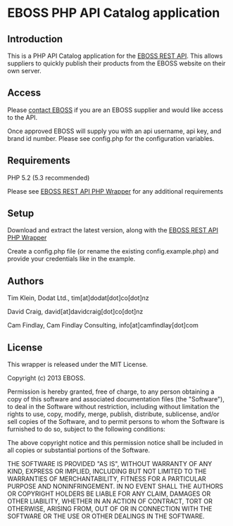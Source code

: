 EBOSS PHP API Catalog application
=============================


Introduction
------------
This is a PHP API Catalog application for the [EBOSS REST API](https://github.com/eboss-api/api-docs). 
This allows suppliers to quickly publish their products from the EBOSS website on their own server.


Access
------
Please [contact EBOSS](http://www.eboss.co.nz/contact) if you are an EBOSS supplier and would like access to the API.

Once approved EBOSS will supply you with an api username, api key, and brand id number.
Please see config.php for the configuration variables.


Requirements
------------
PHP 5.2 (5.3 recommended)

Please see [EBOSS REST API PHP Wrapper](https://github.com/eboss-api/php-wrapper) for any additional requirements


Setup
-----

Download and extract the latest version, along with the [EBOSS REST API PHP Wrapper](https://github.com/eboss-api/php-wrapper)

Create a config.php file (or rename the existing config.example.php) and provide your credentials like in the example.


Authors
-------
Tim Klein, Dodat Ltd., tim[at]dodat[dot]co[dot]nz

David Craig, david[at]davidcraig[dot]co[dot]nz

Cam Findlay, Cam Findlay Consulting, info[at]camfindlay[dot]com


License
-------
This wrapper is released under the MIT License.

Copyright (c) 2013 EBOSS.

Permission is hereby granted, free of charge, to any person obtaining a copy of this software and associated documentation files (the "Software"), to deal in the Software without restriction, including without limitation the rights to use, copy, modify, merge, publish, distribute, sublicense, and/or sell copies of the Software, and to permit persons to whom the Software is furnished to do so, subject to the following conditions:

The above copyright notice and this permission notice shall be included in all copies or substantial portions of the Software.

THE SOFTWARE IS PROVIDED "AS IS", WITHOUT WARRANTY OF ANY KIND, EXPRESS OR IMPLIED, INCLUDING BUT NOT LIMITED TO THE WARRANTIES OF MERCHANTABILITY, FITNESS FOR A PARTICULAR PURPOSE AND NONINFRINGEMENT. IN NO EVENT SHALL THE AUTHORS OR COPYRIGHT HOLDERS BE LIABLE FOR ANY CLAIM, DAMAGES OR OTHER LIABILITY, WHETHER IN AN ACTION OF CONTRACT, TORT OR OTHERWISE, ARISING FROM, OUT OF OR IN CONNECTION WITH THE SOFTWARE OR THE USE OR OTHER DEALINGS IN THE SOFTWARE.
